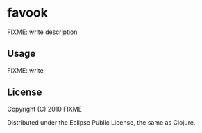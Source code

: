 # favook

FIXME: write description

## Usage

FIXME: write

## License

Copyright (C) 2010 FIXME

Distributed under the Eclipse Public License, the same as Clojure.
